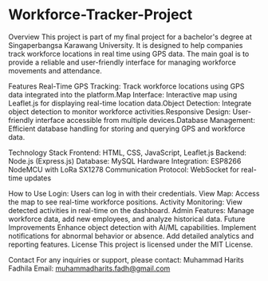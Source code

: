 # Workforce-Tracker-Project

Overview
This project is part of my final project for a bachelor's degree at Singaperbangsa Karawang University. It is designed to help companies track workforce locations in real time using GPS data. The main goal is to provide a reliable and user-friendly interface for managing workforce movements and attendance.

Features
Real-Time GPS Tracking: Track workforce locations using GPS data integrated into the platform.Map Interface: Interactive map using Leaflet.js for displaying real-time location data.Object Detection: Integrate object detection to monitor workforce activities.Responsive Design: User-friendly interface accessible from multiple devices.Database Management: Efficient database handling for storing and querying GPS and workforce data.

Technology Stack
Frontend: HTML, CSS, JavaScript, Leaflet.js
Backend: Node.js (Express.js)
Database: MySQL
Hardware Integration: ESP8266 NodeMCU with LoRa SX1278
Communication Protocol: WebSocket for real-time updates

How to Use
Login: Users can log in with their credentials.
View Map: Access the map to see real-time workforce positions.
Activity Monitoring: View detected activities in real-time on the dashboard.
Admin Features: Manage workforce data, add new employees, and analyze historical data.
Future Improvements
Enhance object detection with AI/ML capabilities.
Implement notifications for abnormal behavior or absence.
Add detailed analytics and reporting features.
License
This project is licensed under the MIT License.

Contact
For any inquiries or support, please contact:
Muhammad Harits Fadhila
Email: muhammadharits.fadh@gmail.com
